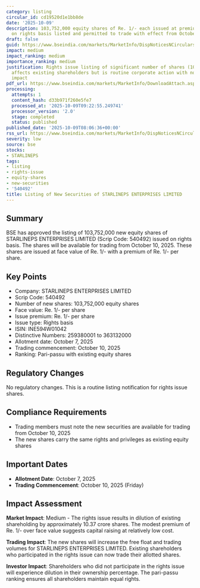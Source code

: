 ```yaml
---
category: listing
circular_id: cd19520d1e1bb8de
date: '2025-10-09'
description: 103,752,000 equity shares of Re. 1/- each issued at premium of Re. 1/-
  on rights basis listed and permitted to trade with effect from October 10, 2025.
draft: false
guid: https://www.bseindia.com/markets/MarketInfo/DispNoticesNCirculars.aspx?Noticeid={069A5D61-B19D-4DD1-BAE3-D76B87C84918}&noticeno=20251009-9&dt=10/09/2025&icount=9&totcount=14&flag=0
impact: medium
impact_ranking: medium
importance_ranking: medium
justification: Rights issue listing of significant number of shares (10.37 crores)
  affects existing shareholders but is routine corporate action with no market-wide
  impact
pdf_url: https://www.bseindia.com/markets/MarketInfo/DownloadAttach.aspx?id=20251009-9&attachedId=
processing:
  attempts: 1
  content_hash: d33b971f260e5fe7
  processed_at: '2025-10-09T09:22:55.249741'
  processor_version: '2.0'
  stage: completed
  status: published
published_date: '2025-10-09T08:06:36+00:00'
rss_url: https://www.bseindia.com/markets/MarketInfo/DispNoticesNCirculars.aspx?Noticeid={069A5D61-B19D-4DD1-BAE3-D76B87C84918}&noticeno=20251009-9&dt=10/09/2025&icount=9&totcount=14&flag=0
severity: low
source: bse
stocks:
- STARLINEPS
tags:
- listing
- rights-issue
- equity-shares
- new-securities
- '540492'
title: Listing of New Securities of STARLINEPS ENTERPRISES LIMITED
---
```


## Summary

BSE has approved the listing of 103,752,000 new equity shares of STARLINEPS ENTERPRISES LIMITED (Scrip Code: 540492) issued on rights basis. The shares will be available for trading from October 10, 2025. These shares are issued at face value of Re. 1/- with a premium of Re. 1/- per share.

## Key Points

- Company: STARLINEPS ENTERPRISES LIMITED
- Scrip Code: 540492
- Number of new shares: 103,752,000 equity shares
- Face value: Re. 1/- per share
- Issue premium: Re. 1/- per share
- Issue type: Rights basis
- ISIN: INE594W01042
- Distinctive Numbers: 259380001 to 363132000
- Allotment date: October 7, 2025
- Trading commencement: October 10, 2025
- Ranking: Pari-passu with existing equity shares

## Regulatory Changes

No regulatory changes. This is a routine listing notification for rights issue shares.

## Compliance Requirements

- Trading members must note the new securities are available for trading from October 10, 2025
- The new shares carry the same rights and privileges as existing equity shares

## Important Dates

- **Allotment Date**: October 7, 2025
- **Trading Commencement**: October 10, 2025 (Friday)

## Impact Assessment

**Market Impact**: Medium - The rights issue results in dilution of existing shareholding by approximately 10.37 crore shares. The modest premium of Re. 1/- over face value suggests capital raising at relatively low cost.

**Trading Impact**: The new shares will increase the free float and trading volumes for STARLINEPS ENTERPRISES LIMITED. Existing shareholders who participated in the rights issue can now trade their allotted shares.

**Investor Impact**: Shareholders who did not participate in the rights issue will experience dilution in their ownership percentage. The pari-passu ranking ensures all shareholders maintain equal rights.